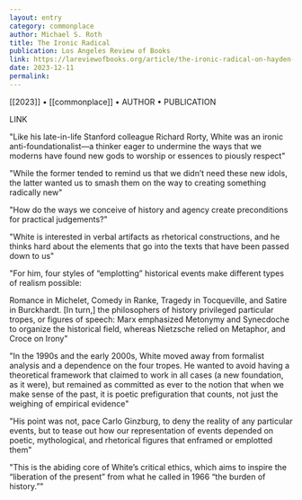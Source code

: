 ```yaml
---
layout: entry
category: commonplace
author: Michael S. Roth
title: The Ironic Radical
publication: Los Angeles Review of Books
link: https://lareviewofbooks.org/article/the-ironic-radical-on-hayden-whites-the-ethics-of-narrative/
date: 2023-12-11
permalink:
---
```


[[2023]] • [[commonplace]] • AUTHOR • PUBLICATION

LINK

"Like his late-in-life Stanford colleague Richard Rorty, White was an ironic anti-foundationalist—a thinker eager to undermine the ways that we moderns have found new gods to worship or essences to piously respect"

"While the former tended to remind us that we didn’t need these new idols, the latter wanted us to smash them on the way to creating something radically new"

"How do the ways we conceive of history and agency create preconditions for practical judgements?"

"White is interested in verbal artifacts as rhetorical constructions, and he thinks hard about the elements that go into the texts that have been passed down to us"

"For him, four styles of “emplotting” historical events make different types of realism possible:

Romance in Michelet, Comedy in Ranke, Tragedy in Tocqueville, and Satire in Burckhardt. [In turn,] the philosophers of history privileged particular tropes, or figures of speech: Marx emphasized Metonymy and Synecdoche to organize the historical field, whereas Nietzsche relied on Metaphor, and Croce on Irony"

"In the 1990s and the early 2000s, White moved away from formalist analysis and a dependence on the four tropes. He wanted to avoid having a theoretical framework that claimed to work in all cases (a new foundation, as it were), but remained as committed as ever to the notion that when we make sense of the past, it is poetic prefiguration that counts, not just the weighing of empirical evidence"

"His point was not, pace Carlo Ginzburg, to deny the reality of any particular events, but to tease out how our representation of events depended on poetic, mythological, and rhetorical figures that enframed or emplotted them"

"This is the abiding core of White’s critical ethics, which aims to inspire the “liberation of the present” from what he called in 1966 “the burden of history.”"
